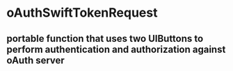 # oAuthSwiftTokenRequest
## portable function that uses two UIButtons to perform authentication and authorization against oAuth server
